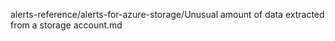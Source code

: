 alerts-reference/alerts-for-azure-storage/Unusual amount of data extracted from a storage account.md